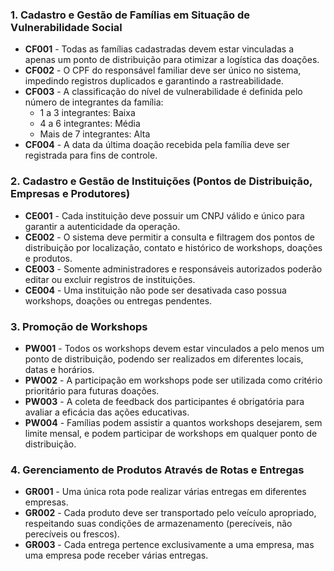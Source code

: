 ### 1. Cadastro e Gestão de Famílias em Situação de Vulnerabilidade Social
- **CF001** - Todas as famílias cadastradas devem estar vinculadas a apenas um ponto de distribuição para otimizar a logística das doações.
- **CF002** - O CPF do responsável familiar deve ser único no sistema, impedindo registros duplicados e garantindo a rastreabilidade.
- **CF003** - A classificação do nível de vulnerabilidade é definida pelo número de integrantes da família:
  - 1 a 3 integrantes: Baixa
  - 4 a 6 integrantes: Média
  - Mais de 7 integrantes: Alta
- **CF004** - A data da última doação recebida pela família deve ser registrada para fins de controle.

### 2. Cadastro e Gestão de Instituições (Pontos de Distribuição, Empresas e Produtores)
- **CE001** - Cada instituição deve possuir um CNPJ válido e único para garantir a autenticidade da operação.
- **CE002** - O sistema deve permitir a consulta e filtragem dos pontos de distribuição por localização, contato e histórico de workshops, doações e produtos.
- **CE003** - Somente administradores e responsáveis autorizados poderão editar ou excluir registros de instituições.
- **CE004** - Uma instituição não pode ser desativada caso possua workshops, doações ou entregas pendentes.

### 3. Promoção de Workshops
- **PW001** - Todos os workshops devem estar vinculados a pelo menos um ponto de distribuição, podendo ser realizados em diferentes locais, datas e horários.
- **PW002** - A participação em workshops pode ser utilizada como critério prioritário para futuras doações.
- **PW003** - A coleta de feedback dos participantes é obrigatória para avaliar a eficácia das ações educativas.
- **PW004** - Famílias podem assistir a quantos workshops desejarem, sem limite mensal, e podem participar de workshops em qualquer ponto de distribuição.

### 4. Gerenciamento de Produtos Através de Rotas e Entregas
- **GR001** - Uma única rota pode realizar várias entregas em diferentes empresas.
- **GR002** - Cada produto deve ser transportado pelo veículo apropriado, respeitando suas condições de armazenamento (perecíveis, não perecíveis ou frescos).
- **GR003** - Cada entrega pertence exclusivamente a uma empresa, mas uma empresa pode receber várias entregas.